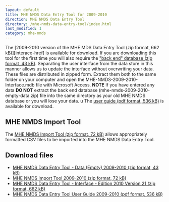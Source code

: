 ```yaml
---
layout: default
title: MHE NMDS Data Entry Tool for 2009-2010
direction: MHE NMDS Data Entry Tool
directory: /mhe-nmds-data-entry-tool/index.html
last_modified: 1
category: mhe-nmds
---
```


The [2009-2010 version of the MHE MDS Data Entry Tool (zip format, 662 kB)][interace-href] is available for download.
If you are downloading this tool for the first time you will also require the ["back end" database (zip format, 43 kB)][emptydata-href]. Separating the user interface from the data store in this manner allows us to update the interface without overwriting your data.
These files are distributed in zipped form. Extract them both to the same folder on your computer and open the MHE-NMDS-2009-2010-Interface.mdb file with Microsoft Access.
**NOTE** If you have entered any data **DO NOT** extract the back end database (mhe-nmds-2009-2010-empty-data.zip) file into the same directory as your old MHE NMDS database or you will lose your data.
u
The [user guide (pdf format, 536 kB)][userguide-href] is available for download.
## MHE NMDS Import Tool
The [MHE NMDS Import Tool (zip format, 72 kB)][importer-href] allows appropriately formatted CSV files to be imported into the MHE NMDS Data Entry Tool.
## Download files
* [MHE NMDS Data Entry Tool - Data (Empty) 2009-2010 (zip format, 43 kB)][emptydata-href]
* [MHE NMDS Import Tool 2009-2010 (zip format, 72 kB)][importer-href]
* [MHE NMDS Data Entry Tool - Interface - Edition 2010 Version 21 (zip format, 662 kB)][interface-href]
* [MHE NMDS Data Entry Tool User Guide 2009-2010 (pdf format, 536 kB)][userguide-href]

[interface-href]: /site/assets/files/1014/mhe-nmds-2009-2010-interface.zip
[emptydata-href]: /site/assets/files/1014/mhe-nmds-2009-2010-empty-data.zip
[userguide-href]: /site/assets/files/1014/mhe-nmds-2009-2010-de-tool-user-guide.pdf
[importer-href]: /site/assets/files/1014/mhe-nmds-2009-2010-importer.zip
